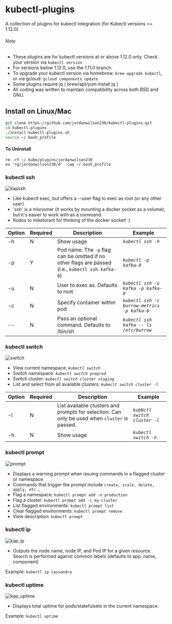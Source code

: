 
# kubectl-plugins
A collection of plugins for kubectl integration (for Kubectl versions >= 1.12.0)

###### Note
- These plugins are for kubectl versions at or above 1.12.0 only. Check your version via ```kubectl version```
- For versions below 1.12.0, use the 1.11.0 branch.
- To upgrade your kubectl version via homebrew: ```brew upgrade kubectl```, or via gcloud: ```gcloud components update```
- Some plugins require jq ( brew/apt/yum install jq )
- All coding was written to maintain compatibility across both BSD and GNU.

## Install on Linux/Mac
```bash
git clone https://github.com/jordanwilson230/kubectl-plugins.git
cd kubectl-plugins
./install-kubectl-plugins.sh
source ~/.bash_profile
```
#### To Uninstall
```
rm -rf ~/.kube/plugins/jordanwilson230
ex '+g/jordanwilson230/d' -cwq ~/.bash_profile
```


### kubectl ssh
![kapssh](https://user-images.githubusercontent.com/22456127/46683069-4152c100-cbbd-11e8-9db5-9fb319bb320b.gif)
- Like kubectl exec, but offers a --user flag to exec as root (or any other user)
- 'ssh' is a misnomer (it works by mounting a docker socket as a volume), but it's easier to work with as a command.
- Kudos to mikelorant for thinking of the docker socket! :)

Option | Required | Description | Example
------------- | ------------- | ------------- | -------------
-h | N | Show usage | *`kubectl ssh -h`*
-p | Y | Pod name. The `-p` flag can be omitted if no other flags are passed (i.e., `kubectl ssh kafka-0`)| *`kubectl -p kafka-0`*
-u | N | User to exec as. Defaults to root | *`kubectl ssh -u kafka -p kafka-0`*
-c | N | Specify container within pod | *`kubectl ssh -c burrow-metrics -p kafka-0`*
-- | N | Pass an optional command. Defaults to /bin/sh | *`kubectl ssh kafka -- ls /etc/burrow`*


### kubectl switch
![switch](https://user-images.githubusercontent.com/22456127/47271118-50cdf480-d543-11e8-8e27-84d8909548b6.gif)
- View current namespace: *`kubectl switch`*
- Switch namespace: *`kubectl switch preprod`*
- Switch cluster: *`kubectl switch cluster staging`*
- List and select from all available clusters: *`kubeclt switch cluster -l`*

Option | Required | Description | Example
------------- | ------------- | ------------- | -------------
-l | N | List available clusters and prompts for selection. Can only be used when ```cluster``` is passed. | *`kubNctl switch cluster -l`*
-h | N | Show usage | *`kubectl switch -h`*


### kubectl prompt
![prompt](https://user-images.githubusercontent.com/22456127/47271066-91793e00-d542-11e8-9a97-71f2457aef51.gif)
- Displays a warning prompt when issuing commands in a flagged cluster or namespace
- Commands that trigger the prompt include ```create, scale, delete, apply, etc.,```
- Flag a namespace: ```kubectl prompt add -n production```
- Flag a cluster: ```kubectl prompt add -c my-cluster```
- List flagged environments: ```kubectl prompt list```
- Clear flagged environments: ```kubectl prompt remove```
- View description: ```kubectl prompt```


### kubectl ip
![kap_ip](https://user-images.githubusercontent.com/22456127/46684546-1c604d00-cbc1-11e8-8b8f-9e2684e42121.gif)
- Outputs the node name, node IP, and Pod IP for a given resource. Search is performed against common labels (defaults to app, name, component)

Example: `kubectl ip cassandra`



### kubectl uptime
![kap_uptime](https://user-images.githubusercontent.com/22456127/46684550-22eec480-cbc1-11e8-8770-9a61c28179f4.gif)
- Displays total uptime for pods/statefulsets in the current namespace.

Example: `kubectl uptime`
